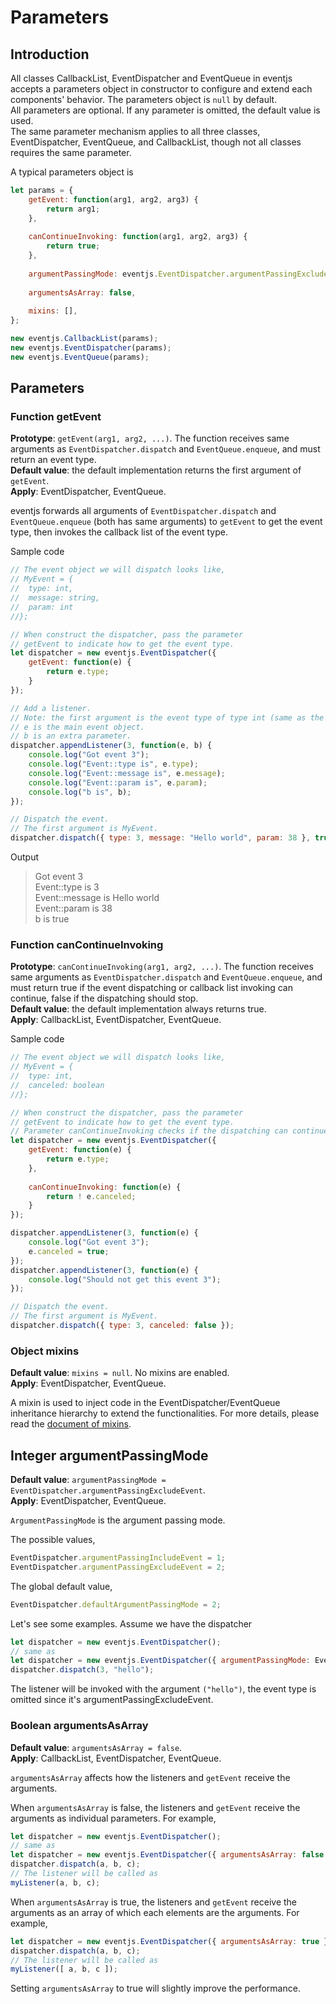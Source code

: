 # Parameters

## Introduction

All classes CallbackList, EventDispatcher and EventQueue in eventjs accepts a parameters object in constructor to configure and extend each components' behavior. The parameters object is `null` by default.  
All parameters are optional. If any parameter is omitted, the default value is used.  
The same parameter mechanism applies to all three classes, EventDispatcher, EventQueue, and CallbackList, though not all classes requires the same parameter.

A typical parameters object is

```javascript
let params = {
	getEvent: function(arg1, arg2, arg3) {
		return arg1;
	},
	
	canContinueInvoking: function(arg1, arg2, arg3) {
		return true;
	},
	
	argumentPassingMode: eventjs.EventDispatcher.argumentPassingExcludeEvent,
	
	argumentsAsArray: false,
	
	mixins: [],
};

new eventjs.CallbackList(params);
new eventjs.EventDispatcher(params);
new eventjs.EventQueue(params);
```

## Parameters

### Function getEvent

**Prototype**: `getEvent(arg1, arg2, ...)`. The function receives same arguments as `EventDispatcher.dispatch` and `EventQueue.enqueue`, and must return an event type.  
**Default value**: the default implementation returns the first argument of `getEvent`.  
**Apply**: EventDispatcher, EventQueue.

eventjs forwards all arguments of `EventDispatcher.dispatch` and `EventQueue.enqueue` (both has same arguments) to `getEvent` to get the event type, then invokes the callback list of the event type.  

Sample code

```javascript
// The event object we will dispatch looks like,
// MyEvent = {
//	type: int,
//	message: string,
//	param: int
//};

// When construct the dispatcher, pass the parameter
// getEvent to indicate how to get the event type.
let dispatcher = new eventjs.EventDispatcher({
	getEvent: function(e) {
		return e.type;
	}
});

// Add a listener.
// Note: the first argument is the event type of type int (same as the return type of getEvent), not MyEvent.
// e is the main event object.
// b is an extra parameter.
dispatcher.appendListener(3, function(e, b) {
	console.log("Got event 3");
	console.log("Event::type is", e.type);
	console.log("Event::message is", e.message);
	console.log("Event::param is", e.param);
	console.log("b is", b);
});

// Dispatch the event.
// The first argument is MyEvent.
dispatcher.dispatch({ type: 3, message: "Hello world", param: 38 }, true);
```

Output  

> Got event 3  
> Event::type is 3  
> Event::message is Hello world  
> Event::param is 38  
> b is true  

### Function canContinueInvoking

**Prototype**: `canContinueInvoking(arg1, arg2, ...)`. The function receives same arguments as `EventDispatcher.dispatch` and `EventQueue.enqueue`, and must return true if the event dispatching or callback list invoking can continue, false if the dispatching should stop.  
**Default value**: the default implementation always returns true.  
**Apply**: CallbackList, EventDispatcher, EventQueue.

Sample code

```javascript
// The event object we will dispatch looks like,
// MyEvent = {
//	type: int,
//	canceled: boolean
//};

// When construct the dispatcher, pass the parameter
// getEvent to indicate how to get the event type.
// Parameter canContinueInvoking checks if the dispatching can continue.
let dispatcher = new eventjs.EventDispatcher({
	getEvent: function(e) {
		return e.type;
	},
	
	canContinueInvoking: function(e) {
		return ! e.canceled;
	}
});

dispatcher.appendListener(3, function(e) {
	console.log("Got event 3");
	e.canceled = true;
});
dispatcher.appendListener(3, function(e) {
	console.log("Should not get this event 3");
});

// Dispatch the event.
// The first argument is MyEvent.
dispatcher.dispatch({ type: 3, canceled: false });
```

### Object mixins

**Default value**: `mixins = null`. No mixins are enabled.  
**Apply**: EventDispatcher, EventQueue.  

A mixin is used to inject code in the EventDispatcher/EventQueue inheritance hierarchy to extend the functionalities. For more details, please read the [document of mixins](mixins.md).

## Integer argumentPassingMode

**Default value**: `argumentPassingMode = EventDispatcher.argumentPassingExcludeEvent`.  
**Apply**: EventDispatcher, EventQueue.

`ArgumentPassingMode` is the argument passing mode.  

The possible values,

```javascript
EventDispatcher.argumentPassingIncludeEvent = 1;
EventDispatcher.argumentPassingExcludeEvent = 2;
```

The global default value,

```javascript
EventDispatcher.defaultArgumentPassingMode = 2;
```

Let's see some examples. Assume we have the dispatcher  
```javascript
let dispatcher = new eventjs.EventDispatcher();
// same as 
let dispatcher = new eventjs.EventDispatcher({ argumentPassingMode: EventDispatcher.argumentPassingExcludeEvent });
dispatcher.dispatch(3, "hello");
```
The listener will be invoked with the argument `("hello")`, the event type is omitted since it's argumentPassingExcludeEvent.

### Boolean argumentsAsArray

**Default value**: `argumentsAsArray = false`.  
**Apply**: CallbackList, EventDispatcher, EventQueue.  

`argumentsAsArray` affects how the listeners and `getEvent` receive the arguments.  

When `argumentsAsArray` is false, the listeners and `getEvent` receive the arguments as individual parameters. For example,  

```javascript
let dispatcher = new eventjs.EventDispatcher();
// same as
let dispatcher = new eventjs.EventDispatcher({ argumentsAsArray: false });
dispatcher.dispatch(a, b, c);
// The listener will be called as
myListener(a, b, c);
```

When `argumentsAsArray` is true, the listeners and `getEvent` receive the arguments as an array of which each elements are the arguments. For example,  

```javascript
let dispatcher = new eventjs.EventDispatcher({ argumentsAsArray: true });
dispatcher.dispatch(a, b, c);
// The listener will be called as
myListener([ a, b, c ]);
```

Setting `argumentsAsArray` to true will slightly improve the performance.  

